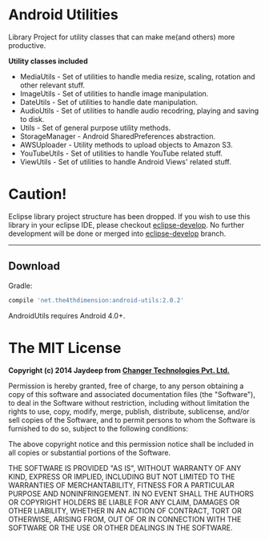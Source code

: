 Android Utilities
=============

Library Project for utility classes that can make me(and others) more productive.


**Utility classes included**

* MediaUtils - Set of utilities to handle media resize, scaling, rotation and other relevant stuff.
* ImageUtils - Set of utilities to handle image manipulation.
* DateUtils - Set of utilities to handle date manipulation.
* AudioUtils - Set of utilities to handle audio recodring, playing and saving to disk.
* Utils - Set of general purpose utility methods.
* StorageManager - Android SharedPreferences abstraction.
* AWSUploader - Utility methods to upload objects to Amazon S3.
* YouTubeUtils - Set of utilities to handle YouTube related stuff.
* ViewUtils - Set of utilities to handle Android Views' related stuff.

Caution!
==========
Eclipse library project structure has been dropped. If you wish to use this library in your eclipse IDE, please checkout [eclipse-develop][1].
No further development will be done or merged into [eclipse-develop][1] branch.

----

Download
--------
Gradle:
```groovy
compile 'net.the4thdimension:android-utils:2.0.2'
```
AndroidUtils requires Android 4.0+.


The MIT License
=============

**Copyright (c) 2014 Jaydeep from [Changer Technologies Pvt. Ltd.](https://github.com/changer "Title")**

Permission is hereby granted, free of charge, to any person obtaining a copy
of this software and associated documentation files (the "Software"), to deal
in the Software without restriction, including without limitation the rights
to use, copy, modify, merge, publish, distribute, sublicense, and/or sell
copies of the Software, and to permit persons to whom the Software is
furnished to do so, subject to the following conditions:

The above copyright notice and this permission notice shall be included in
all copies or substantial portions of the Software.

THE SOFTWARE IS PROVIDED "AS IS", WITHOUT WARRANTY OF ANY KIND, EXPRESS OR
IMPLIED, INCLUDING BUT NOT LIMITED TO THE WARRANTIES OF MERCHANTABILITY,
FITNESS FOR A PARTICULAR PURPOSE AND NONINFRINGEMENT. IN NO EVENT SHALL THE
AUTHORS OR COPYRIGHT HOLDERS BE LIABLE FOR ANY CLAIM, DAMAGES OR OTHER
LIABILITY, WHETHER IN AN ACTION OF CONTRACT, TORT OR OTHERWISE, ARISING FROM,
OUT OF OR IN CONNECTION WITH THE SOFTWARE OR THE USE OR OTHER DEALINGS IN
THE SOFTWARE.


[1]: https://github.com/changer/android-utils/tree/eclipse-develop